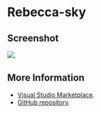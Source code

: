 # Rebecca-sky



## Screenshot
![](https://raw.githubusercontent.com/gerane/VSCodeThemes/master/gerane.Theme-Rebecca-sky/screenshot.png).


## More Information
* [Visual Studio Marketplace](https://marketplace.visualstudio.com/items/gerane.Theme-Rebecca-sky).
* [GitHub repository](https://github.com/gerane/VSCodeThemes).
